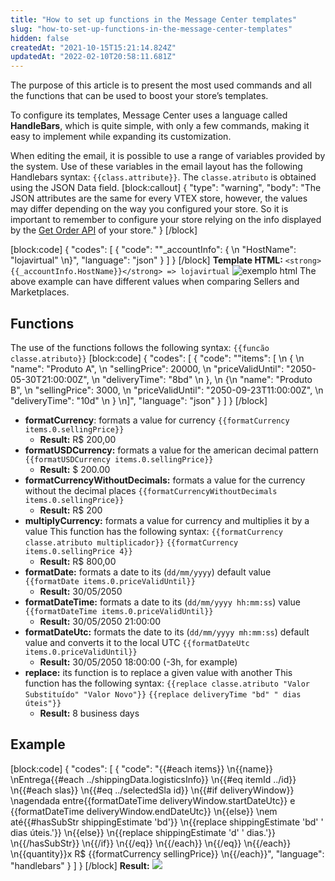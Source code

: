 ```yaml
---
title: "How to set up functions in the Message Center templates"
slug: "how-to-set-up-functions-in-the-message-center-templates"
hidden: false
createdAt: "2021-10-15T15:21:14.824Z"
updatedAt: "2022-02-10T20:58:11.681Z"
---
```


The purpose of this article is to present the most used commands and all the functions that can be used to boost your store’s templates.

To configure its templates, Message Center uses a language called **HandleBars**, which is quite simple, with only a few commands, making it easy to implement while expanding its customization.

When editing the email, it is possible to use a range of variables provided by the system. Use of these variables in the email layout has the following Handlebars syntax: `{{class.attribute}}`. The `classe.atributo` is obtained using the JSON Data field.
[block:callout]
{
  "type": "warning",
  "body": "The JSON attributes are the same for every VTEX store, however, the values may differ depending on the way you configured your store. So it is important to remember to configure your store relying on the info displayed by the [Get Order API](https://developers.vtex.com/vtex-rest-api/reference/getorder) of your store."
}
[/block]

[block:code]
{
  "codes": [
    {
      "code": "\"_accountInfo\": { \n  \"HostName\": \"lojavirtual\" \n}",
      "language": "json"
    }
  ]
}
[/block]
**Template HTML:** `<strong>{{_accountInfo.HostName}}</strong> => lojavirtual`
![exemplo html](https://raw.githubusercontent.com/vtexdocs/dev-portal-content/main/images/how-to-set-up-functions-in-the-message-center-templates-0.png)
The above example can have different values when comparing Sellers and Marketplaces.

## Functions

The use of the functions follows the following syntax: `{{funcão classe.atributo}}`
[block:code]
{
  "codes": [
    {
      "code": "\"items\": [ \n  { \n    \"name\": \"Produto A\", \n    \"sellingPrice\": 20000, \n    \"priceValidUntil\": \"2050-05-30T21:00:00Z\", \n    \"deliveryTime\": \"8bd\" \n  }, \n  {\n    \"name\": \"Produto B\", \n    \"sellingPrice\": 3000, \n    \"priceValidUntil\": \"2050-09-23T11:00:00Z\", \n    \"deliveryTime\": \"10d\" \n  } \n]",
      "language": "json"
    }
  ]
}
[/block]

- **formatCurrency**: formats a value for currency `{{formatCurrency items.0.sellingPrice}}`
  - **Result:** R$ 200,00
- **formatUSDCurrency:** formats a value for the american decimal pattern `{{formatUSDCurrency items.0.sellingPrice}}`
  - **Result:** $ 200.00
- **formatCurrencyWithoutDecimals:** formats a value for the currency without the decimal places `{{formatCurrencyWithoutDecimals items.0.sellingPrice}}`
  - **Result:** R$ 200
- **multiplyCurrency:** formats a value for currency and multiplies it by a value This function has the following syntax: `{{formatCurrency classe.atributo multiplicador}}`  `{{formatCurrency items.0.sellingPrice 4}}`
  - **Result:** R$ 800,00
- **formatDate:** formats a date to its (`dd/mm/yyyy`) default value `{{formatDate items.0.priceValidUntil}}`
  - **Result:** 30/05/2050
- **formatDateTime:** formats a date to its (`dd/mm/yyyy hh:mm:ss`) value `{{formatDateTime items.0.priceValidUntil}}`
  - **Result:** 30/05/2050 21:00:00
- **formatDateUtc:** formats the date to its (`dd/mm/yyyy mh:mm:ss`) default value and converts it to the local UTC `{{formatDateUtc items.0.priceValidUntil}}`
  - **Result:** 30/05/2050 18:00:00 (-3h, for example)
- **replace:** its function is to replace a given value with another This function has the following syntax: `{{replace classe.atributo "Valor Substituído" "Valor Novo"}}` `{{replace deliveryTime "bd" " dias úteis"}}`
  - **Result:** 8 business days

## Example

[block:code]
{
  "codes": [
    {
      "code": "{{#each items}} \n{{name}} \nEntrega{{#each ../shippingData.logisticsInfo}} \n{{#eq itemId ../id}} \n{{#each slas}} \n{{#eq ../selectedSla id}} \n{{#if deliveryWindow}} \nagendada entre{{formatDateTime deliveryWindow.startDateUtc}} e {{formatDateTime deliveryWindow.endDateUtc}} \n{{else}} \nem até{{#hasSubStr shippingEstimate 'bd'}} \n{{replace shippingEstimate 'bd' ' dias úteis.'}} \n{{else}} \n{{replace shippingEstimate 'd' ' dias.'}} \n{{/hasSubStr}} \n{{/if}} \n{{/eq}} \n{{/each}} \n{{/eq}} \n{{/each}} \n{{quantity}}x R$ {{formatCurrency sellingPrice}} \n{{/each}}",
      "language": "handlebars"
    }
  ]
}
[/block]
**Result:**
![](https://raw.githubusercontent.com/vtexdocs/dev-portal-content/main/images/how-to-set-up-functions-in-the-message-center-templates-1.jpg)

